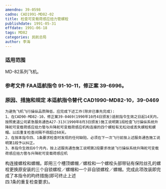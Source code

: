 ```yaml
---
amendno: 39-0598  
cadno: CAD1991-MD82-02  
title: 检查可变载荷感应扭力管螺栓  
publishdate: 1991-05-31  
effdate: 1991-06-18  
tags: MD82  
categories: 民航总局  
author: 李海  
---
```

  
### 适用范围  
MD-82系列飞机。  
  
<!--more-->  
### 参考文件    FAA适航指令 91-10-11，修正案 39-6996。  
  
### 原因、措施和规定 本适航指令替代 CAD1990-MD82-10，39-0469  
    为避免飞机飞行操纵品质降低，应完成下述工作(除非已事先完成):  
    1、在CAD90-MD82-10，修正案39-0469(1990年10月4日颁发)适航指令生效之日起14天内，按照麦道公司紧急服务通告A27-313(1990年8月3日颁发)施工说明第1段检查飞行操纵系统升降舵可变载荷感应扭力管与升降舵可变载荷感应机构连接的四个螺栓有无松动或丢失螺栓和螺帽。以后重复检查间隔不得超过60天。  
    2、在按本指令四、1条要求检查时发现的任何缺陷，必须在下一次飞行前按上述服务通告施工说明第1段予以纠正。  
    3、本指令生效后6个月内，按上述服务通告施工说明第2段要求改装飞行操纵系统升降舵可变载荷感应扭力管与升降舵可变载荷感应机  
  
构连接螺栓和螺帽。即用三个槽顶螺帽／螺栓和一个螺栓头部带钻有保险丝孔的螺栓更换原安装的三个自锁螺栓／螺帽和一个非自锁螺栓／螺帽。完成此项改装即完成了本指令的昀终措施(即可终止上述  
四.1条的重复检查要求)。  
